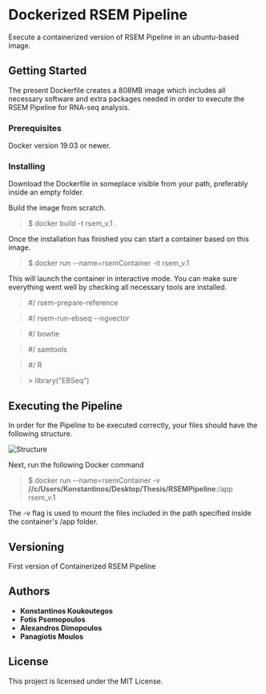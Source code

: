 # Dockerized RSEM Pipeline

Execute a containerized version of RSEM Pipeline in an ubuntu-based image. 

## Getting Started

The present Dockerfile creates a 808MB image which includes all necessary software and extra packages needed in order to execute the RSEM Pipeline for RNA-seq analysis. 

### Prerequisites

Docker version 19.03 or newer.

### Installing

Download the Dockerfile in someplace visible from your path, preferably inside an empty folder.

Build the image from scratch.


>$ docker build -t rsem_v.1 .


Once the installation has finished you can start a container based on this image.


>$ docker run --name=rsemContainer -it rsem_v.1


This will launch the container in interactive mode. You can make sure everything went well by checking all necessary tools are installed. 

> #/ rsem-prepare-reference

> #/ rsem-run-ebseq --ngvector

> #/ bowtie

> #/ samtools

> #/ R

> \> library("EBSeq")


## Executing the Pipeline

In order for the Pipeline to be executed correctly, your files should have the following structure.

![Structure](https://user-images.githubusercontent.com/56021536/68848480-0d5ba080-06d9-11ea-9a46-e6609ef9dfc1.png)

Next, run the following Docker command

>$ docker run --name=rsemContainer -v **//c/Users/Konstantinos/Desktop/Thesis/RSEMPipeline**:/app rsem_v.1

The -v flag is used to mount the files included in the path specified inside the container's /app folder.

## Versioning

First version of Containerized RSEM Pipeline

## Authors

* **Konstantinos Koukoutegos** 
* **Fotis Psomopoulos** 
* **Alexandros Dimopoulos** 
* **Panagiotis Moulos** 


## License

This project is licensed under the MIT License.



